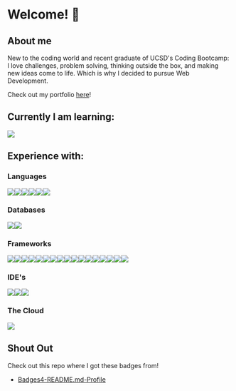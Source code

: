 # Welcome! 👋

## About me 

New to the coding world and recent graduate of UCSD's Coding Bootcamp: I love challenges, problem solving, thinking outside the box, and making new ideas come to life. Which is why I decided to pursue Web Development. 

Check out my portfolio [here](https://jessemarino.github.io/my-portfolio/)!

## Currently I am learning:

<img src="https://img.shields.io/badge/Amazon_AWS-FF9900?style=for-the-badge&logo=amazonaws&logoColor=white"  />

## Experience with:

### Languages 

<img src="https://img.shields.io/badge/HTML5-E34F26?style=for-the-badge&logo=html5&logoColor=white"/><img src="https://img.shields.io/badge/CSS3-1572B6?style=for-the-badge&logo=css3&logoColor=white"/><img  src="https://img.shields.io/badge/JavaScript-323330?style=for-the-badge&logo=javascript&logoColor=F7DF1E" /><img src="https://img.shields.io/badge/Java-ED8B00?style=for-the-badge&logo=java&logoColor=white" /><img src="https://img.shields.io/badge/Python-FFD43B?style=for-the-badge&logo=python&logoColor=blue"  /><img src="https://img.shields.io/badge/C%23-239120?style=for-the-badge&logo=c-sharp&logoColor=white"  />

### Databases

<img src="https://img.shields.io/badge/MongoDB-4EA94B?style=for-the-badge&logo=mongodb&logoColor=white"/><img src="https://img.shields.io/badge/MySQL-005C84?style=for-the-badge&logo=mysql&logoColor=white"/>

### Frameworks

<img src="https://img.shields.io/badge/Apollo%20GraphQL-311C87?&style=for-the-badge&logo=Apollo%20GraphQL&logoColor=white"/><img  src="https://img.shields.io/badge/Bootstrap-563D7C?style=for-the-badge&logo=bootstrap&logoColor=white"/><img  src="https://img.shields.io/badge/Express.js-000000?style=for-the-badge&logo=express&logoColor=white"/><img src="https://img.shields.io/badge/Font_Awesome-339AF0?style=for-the-badge&logo=fontawesome&logoColor=white"/><img src="https://img.shields.io/badge/GitHub%20Pages-222222?style=for-the-badge&logo=GitHub%20Pages&logoColor=white"/><img src="https://img.shields.io/badge/Handlebars.js-f0772b?style=for-the-badge&logo=handlebarsdotjs&logoColor=black"/><img src="https://img.shields.io/badge/Insomnia-5849be?style=for-the-badge&logo=Insomnia&logoColor=white"/><img src="https://img.shields.io/badge/Jest-C21325?style=for-the-badge&logo=jest&logoColor=white"/><img src="https://img.shields.io/badge/jQuery-0769AD?style=for-the-badge&logo=jquery&logoColor=white"/><img src="https://img.shields.io/badge/Node.js-339933?style=for-the-badge&logo=nodedotjs&logoColor=white"/><img src="https://img.shields.io/badge/npm-CB3837?style=for-the-badge&logo=npm&logoColor=white"/><img src="https://img.shields.io/badge/React-20232A?style=for-the-badge&logo=react&logoColor=61DAFB"/><img src="https://img.shields.io/badge/Webpack-8DD6F9?style=for-the-badge&logo=Webpack&logoColor=white"/><img src="https://img.shields.io/badge/pypi-3775A9?style=for-the-badge&logo=pypi&logoColor=white"/><img src="https://img.shields.io/badge/Spring-6DB33F?style=for-the-badge&logo=spring&logoColor=white"/><img src="https://img.shields.io/badge/Spring_Boot-F2F4F9?style=for-the-badge&logo=spring-boot"/><img src="https://img.shields.io/badge/.NET-512BD4?style=for-the-badge&logo=dotnet&logoColor=white"/>

### IDE's

<img src="https://img.shields.io/badge/Visual_Studio_Code-0078D4?style=for-the-badge&logo=visual%20studio%20code&logoColor=white"/><img src="https://img.shields.io/badge/PyCharm-000000.svg?&style=for-the-badge&logo=PyCharm&logoColor=white"/><img src="https://img.shields.io/badge/IntelliJ_IDEA-000000.svg?style=for-the-badge&logo=intellij-idea&logoColor=white"/>

### The Cloud

<img src="https://img.shields.io/badge/Heroku-430098?style=for-the-badge&logo=heroku&logoColor=white"/>

## Shout Out

Check out this repo where I got these badges from!

- [Badges4-README.md-Profile](https://github.com/alexandresanlim/Badges4-README.md-Profile)




<!--
<img src=""/>
- ⚡ Fun fact: ...
-->
